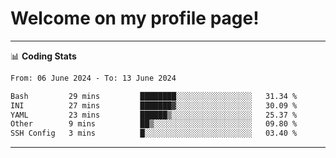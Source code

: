 # Welcome on my profile page!
<!-- print(("dralla"[::-1]+"s").capitalize()) -->

<!-- ---
👨🏻‍💻 **Busy With**
* Learning new Skills.
* Building small Projects.
* Being helpful. -->

---
📊 **Coding Stats**
<!--START_SECTION:waka-->

```txt
From: 06 June 2024 - To: 13 June 2024

Bash         29 mins         ████████░░░░░░░░░░░░░░░░░   31.34 %
INI          27 mins         ███████▓░░░░░░░░░░░░░░░░░   30.09 %
YAML         23 mins         ██████▒░░░░░░░░░░░░░░░░░░   25.37 %
Other        9 mins          ██▒░░░░░░░░░░░░░░░░░░░░░░   09.80 %
SSH Config   3 mins          █░░░░░░░░░░░░░░░░░░░░░░░░   03.40 %
```

<!--END_SECTION:waka-->
---
